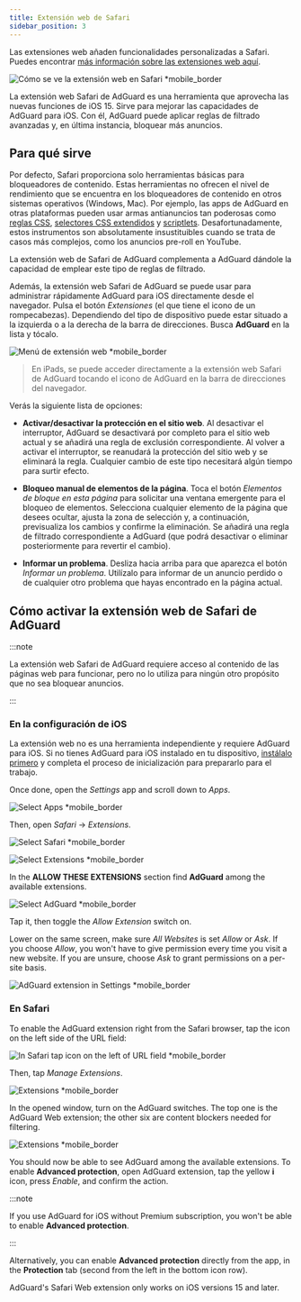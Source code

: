 ```yaml
---
title: Extensión web de Safari
sidebar_position: 3
---
```


Las extensiones web añaden funcionalidades personalizadas a Safari. Puedes encontrar [más información sobre las extensiones web aquí](https://developer.apple.com/documentation/safariservices/safari_web_extensions).

![Cómo se ve la extensión web en Safari *mobile_border](https://cdn.adtidy.org/public/Adguard/kb/iOS/webext/menu_en.png)

La extensión web Safari de AdGuard es una herramienta que aprovecha las nuevas funciones de iOS 15. Sirve para mejorar las capacidades de AdGuard para iOS. Con él, AdGuard puede aplicar reglas de filtrado avanzadas y, en última instancia, bloquear más anuncios.

## Para qué sirve

Por defecto, Safari proporciona solo herramientas básicas para bloqueadores de contenido. Estas herramientas no ofrecen el nivel de rendimiento que se encuentra en los bloqueadores de contenido en otros sistemas operativos (Windows, Mac). Por ejemplo, las apps de AdGuard en otras plataformas pueden usar armas antianuncios tan poderosas como [reglas CSS](/general/ad-filtering/create-own-filters#cosmetic-css-rules), [selectores CSS extendidos](/general/ad-filtering/create-own-filters#extended-css-selectors) y [scriptlets](/general/ad-filtering/create-own-filters#scriptlets). Desafortunadamente, estos instrumentos son absolutamente insustituibles cuando se trata de casos más complejos, como los anuncios pre-roll en YouTube.

La extensión web de Safari de AdGuard complementa a AdGuard dándole la capacidad de emplear este tipo de reglas de filtrado.

Además, la extensión web Safari de AdGuard se puede usar para administrar rápidamente AdGuard para iOS directamente desde el navegador. Pulsa el botón *Extensiones* (el que tiene el icono de un rompecabezas). Dependiendo del tipo de dispositivo puede estar situado a la izquierda o a la derecha de la barra de direcciones. Busca **AdGuard** en la lista y tócalo.

![Menú de extensión web *mobile_border](https://cdn.adtidy.org/content/kb/ad_blocker/iOS/open-safari-assistant.jpg)

> En iPads, se puede acceder directamente a la extensión web Safari de AdGuard tocando el icono de AdGuard en la barra de direcciones del navegador.

Verás la siguiente lista de opciones:

- **Activar/desactivar la protección en el sitio web**. Al desactivar el interruptor, AdGuard se desactivará por completo para el sitio web actual y se añadirá una regla de exclusión correspondiente. Al volver a activar el interruptor, se reanudará la protección del sitio web y se eliminará la regla. Cualquier cambio de este tipo necesitará algún tiempo para surtir efecto.

- **Bloqueo manual de elementos de la página**. Toca el botón *Elementos de bloque en esta página* para solicitar una ventana emergente para el bloqueo de elementos. Selecciona cualquier elemento de la página que desees ocultar, ajusta la zona de selección y, a continuación, previsualiza los cambios y confirme la eliminación. Se añadirá una regla de filtrado correspondiente a AdGuard (que podrá desactivar o eliminar posteriormente para revertir el cambio).

- **Informar un problema**. Desliza hacia arriba para que aparezca el botón *Informar un problema*. Utilízalo para informar de un anuncio perdido o de cualquier otro problema que hayas encontrado en la página actual.

## Cómo activar la extensión web de Safari de AdGuard

:::note

La extensión web Safari de AdGuard requiere acceso al contenido de las páginas web para funcionar, pero no lo utiliza para ningún otro propósito que no sea bloquear anuncios.

:::

### En la configuración de iOS

La extensión web no es una herramienta independiente y requiere AdGuard para iOS. Si no tienes AdGuard para iOS instalado en tu dispositivo, [instálalo primero](../installation) y completa el proceso de inicialización para prepararlo para el trabajo.

Once done, open the *Settings* app and scroll down to *Apps*.

![Select Apps *mobile_border](https://cdn.adtidy.org/content/kb/ad_blocker/iOS/apps.jpg)

Then, open *Safari* → *Extensions*.

![Select Safari *mobile_border](https://cdn.adtidy.org/public/Adguard/kb/iOS/webext/settings1_en.png)

![Select Extensions *mobile_border](https://cdn.adtidy.org/public/Adguard/kb/iOS/webext/settings2_en.png)

In the **ALLOW THESE EXTENSIONS** section find **AdGuard** among the available extensions.

![Select AdGuard *mobile_border](https://cdn.adtidy.org/content/kb/ad_blocker/iOS/select-ag.jpg)

Tap it, then toggle the *Allow Extension* switch on.

Lower on the same screen, make sure *All Websites* is set *Allow* or *Ask*. If you choose *Allow*, you won't have to give permission every time you visit a new website. If you are unsure, choose *Ask* to grant permissions on a per-site basis.

![AdGuard extension in Settings *mobile_border](https://cdn.adtidy.org/content/kb/ad_blocker/iOS/ag-webext-in-settings.png)

### En Safari

To enable the AdGuard extension right from the Safari browser, tap the icon on the left side of the URL field:

![In Safari tap icon on the left of URL field *mobile_border](https://cdn.adtidy.org/content/kb/ad_blocker/iOS/web-extension-on-1.jpg)

Then, tap *Manage Extensions*.

![Extensions *mobile_border](https://cdn.adtidy.org/content/kb/ad_blocker/iOS/web-extension-on-2.jpg)

In the opened window, turn on the AdGuard switches. The top one is the AdGuard Web extension; the other six are content blockers needed for filtering.

![Extensions *mobile_border](https://cdn.adtidy.org/content/kb/ad_blocker/iOS/web-extension-on-3.jpg)

You should now be able to see AdGuard among the available extensions. To enable **Advanced protection**, open AdGuard extension, tap the yellow **i** icon, press *Enable*, and confirm the action.

:::note

If you use AdGuard for iOS without Premium subscription, you won't be able to enable **Advanced protection**.

:::

Alternatively, you can enable **Advanced protection** directly from the app, in the **Protection** tab (second from the left in the bottom icon row).

AdGuard's Safari Web extension only works on iOS versions 15 and later.
